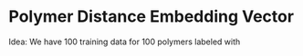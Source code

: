 # Polymer Distance Embedding Vector

Idea:
We have 100 training data for 100 polymers labeled with 
